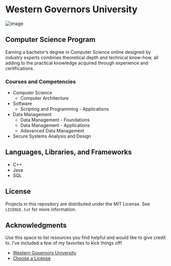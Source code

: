 # Western Governors University

![image](https://user-images.githubusercontent.com/110959584/200244011-317371af-00ee-4c39-8ccf-66b94f9ef0c9.png)

## Computer Science Program
Earning a bachelor’s degree in Computer Science online designed by industry experts combines theoretical depth and technical know-how, all adding to the practical knowledge acquired through experience and certifications.

### Courses and Competencies
* Computer Science
  * Computer Architecture
* Software
  * Scripting and Programming - Applications
* Data Management
  * Data Management - Foundations
  * Data Management - Applications
  * Adavanced Data Management
* Secure Systems Analysis and Design

## Languages, Libraries, and Frameworks

* C++
* Java
* SQL

## License

Projects in this repository are distributed under the MIT License. See `LICENSE.txt` for more information.

## Acknowledgments

Use this space to list resources you find helpful and would like to give credit to. I've included a few of my favorites to kick things off!

* [Western Governors University](https://www.wgu.edu/)
* [Choose a License](https://choosealicense.com)
